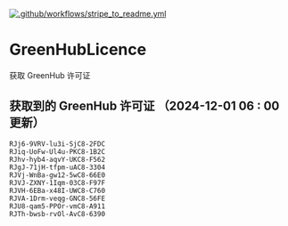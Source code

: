 [![.github/workflows/stripe_to_readme.yml](https://github.com/zjx-kimi/GreenHubLicence/actions/workflows/stripe_to_readme.yml/badge.svg)](https://github.com/zjx-kimi/GreenHubLicence/actions/workflows/stripe_to_readme.yml)
# GreenHubLicence
获取 GreenHub 许可证
## 获取到的 GreenHub 许可证 （2024-12-01 06 : 00 更新）
```
RJj6-9VRV-lu3i-SjC8-2FDC
RJiq-UoFw-Ul4u-PKC8-1B2C
RJhv-hyb4-aqvY-UKC8-F562
RJgJ-71jH-tfpm-uAC8-3304
RJVj-WnBa-gw12-5wC8-66E0
RJVJ-ZXNY-1Iqm-03C8-F97F
RJVH-6EBa-x48I-UWC8-C760
RJVA-1Drm-veqg-GNC8-56FE
RJU8-qam5-PPOr-vmC8-A911
RJTh-bwsb-rvOl-AvC8-6390
```
